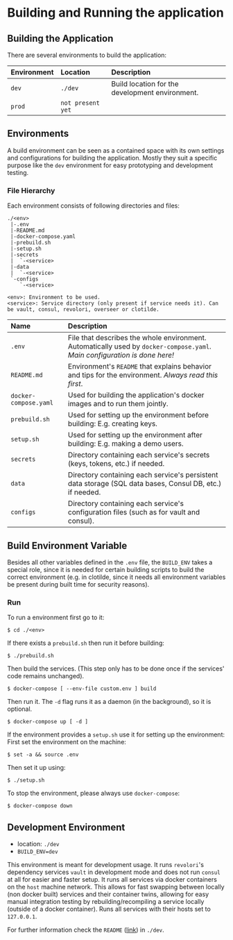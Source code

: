 # Building and Running the application

## Building the Application

There are several environments to build the application:

| Environment | Location | Description |
| :---------- | :------- | :---------- |
| `dev` | `./dev` | Build location for the development environment. |
| `prod` | `not present yet` |  |

## Environments

A build environment can be seen as a contained space with its own settings and configurations for building the application. Mostly they suit a specific purpose like the `dev` environment for easy prototyping and development testing.

### File Hierarchy

Each environment consists of following directories and files:

```
./<env>
 |-.env
 |-README.md
 |-docker-compose.yaml
 |-prebuild.sh
 |-setup.sh
 |-secrets
 |  `-<service>
 |-data
 |  `-<service>
 `-configs
    `-<service>

<env>: Environment to be used.
<service>: Service directory (only present if service needs it). Can be vault, consul, revolori, overseer or clotilde.
```

| Name | Description |
| :--- | :---------- |
| `.env` | File that describes the whole environment. Automatically used by `docker-compose.yaml`. *Main configuration is done here!* |
| `README.md` | Environment's `README` that explains behavior and tips for the environment. *Always read this first*. |
| `docker-compose.yaml` | Used for building the application's docker images and to run them jointly. |
| `prebuild.sh` | Used for setting up the environment before building: E.g. creating keys. |
| `setup.sh` | Used for setting up the environment after building: E.g. making a demo users. |
| `secrets` | Directory containing each service's secrets (keys, tokens, etc.) if needed. |
| `data` | Directory containing each service's persistent data storage (SQL data bases, Consul DB, etc.) if needed. |
| `configs` | Directory containing each service's configuration files (such as for vault and consul). |

## Build Environment Variable

Besides all other variables defined in the `.env` file, the `BUILD_ENV` takes a special role, since it is needed for certain building scripts to build the correct environment (e.g. in clotilde, since it needs all environment variables be present during built time for security reasons).

### Run

To run a environment first go to it:

```
$ cd ./<env>
```

If there exists a `prebuild.sh` then run it before building:

```
$ ./prebuild.sh
```

Then build the services. (This step only has to be done once if the services' code remains unchanged).

```
$ docker-compose [ --env-file custom.env ] build
```

Then run it. The `-d` flag runs it as a daemon (in the background), so it is optional.

```
$ docker-compose up [ -d ]
```

If the environment provides a `setup.sh` use it for setting up the environment:
First set the environment on the machine:

```
$ set -a && source .env
```

Then set it up using:

```
$ ./setup.sh
```

To stop the environment, please always use `docker-compose`:
```
$ docker-compose down

```
## Development Environment

- location: `./dev`
- `BUILD_ENV=dev`

This environment is meant for development usage. It runs `revolori`'s dependency services `vault` in development mode and does not run `consul` at all for easier and faster setup.
It runs all services via docker containers on the `host` machine network. This allows for fast swapping between locally (non docker built) services and their container twins, allowing for easy manual integration testing by rebuilding/recompiling a service locally (outside of a docker container). Runs all services with their hosts set to `127.0.0.1`.

For further information check the `README` ([link](dev/README.md)) in `./dev`.
